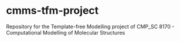 # cmms-tfm-project
Repository for the Template-free Modelling project of CMP_SC 8170 - Computational Modelling of Molecular Structures 
